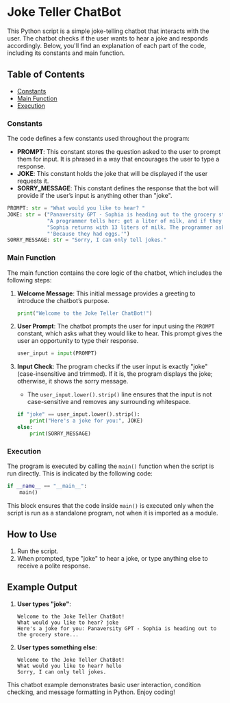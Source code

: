 # Joke Teller ChatBot

This Python script is a simple joke-telling chatbot that interacts with the user. The chatbot checks if the user wants to hear a joke and responds accordingly. Below, you'll find an explanation of each part of the code, including its constants and main function.

## Table of Contents
- [Constants](#constants)
- [Main Function](#main-function)
- [Execution](#execution)

### Constants

The code defines a few constants used throughout the program:
- **PROMPT**: This constant stores the question asked to the user to prompt them for input. It is phrased in a way that encourages the user to type a response.
- **JOKE**: This constant holds the joke that will be displayed if the user requests it.
- **SORRY_MESSAGE**: This constant defines the response that the bot will provide if the user’s input is anything other than "joke".

```python
PROMPT: str = "What would you like to hear? "
JOKE: str = ("Panaversity GPT - Sophia is heading out to the grocery store. "
             "A programmer tells her: get a liter of milk, and if they have eggs, get 12. "
             "Sophia returns with 13 liters of milk. The programmer asks why, and Sophia replies: "
             "'Because they had eggs.'")
SORRY_MESSAGE: str = "Sorry, I can only tell jokes."
```

### Main Function

The main function contains the core logic of the chatbot, which includes the following steps:

1. **Welcome Message**: This initial message provides a greeting to introduce the chatbot’s purpose.
   ```python
   print("Welcome to the Joke Teller ChatBot!")
   ```

2. **User Prompt**: The chatbot prompts the user for input using the `PROMPT` constant, which asks what they would like to hear. This prompt gives the user an opportunity to type their response.
   ```python
   user_input = input(PROMPT)
   ```

3. **Input Check**: The program checks if the user input is exactly "joke" (case-insensitive and trimmed). If it is, the program displays the joke; otherwise, it shows the sorry message.
   - The `user_input.lower().strip()` line ensures that the input is not case-sensitive and removes any surrounding whitespace.
   ```python
   if "joke" == user_input.lower().strip():
       print("Here's a joke for you:", JOKE)
   else:
       print(SORRY_MESSAGE)
   ```

### Execution

The program is executed by calling the `main()` function when the script is run directly. This is indicated by the following code:
```python
if __name__ == "__main__":
    main()
```
This block ensures that the code inside `main()` is executed only when the script is run as a standalone program, not when it is imported as a module.

## How to Use

1. Run the script.
2. When prompted, type "joke" to hear a joke, or type anything else to receive a polite response.

## Example Output

1. **User types "joke"**:
   ```
   Welcome to the Joke Teller ChatBot!
   What would you like to hear? joke
   Here's a joke for you: Panaversity GPT - Sophia is heading out to the grocery store...
   ```

2. **User types something else**:
   ```
   Welcome to the Joke Teller ChatBot!
   What would you like to hear? hello
   Sorry, I can only tell jokes.
   ```

This chatbot example demonstrates basic user interaction, condition checking, and message formatting in Python. Enjoy coding!
